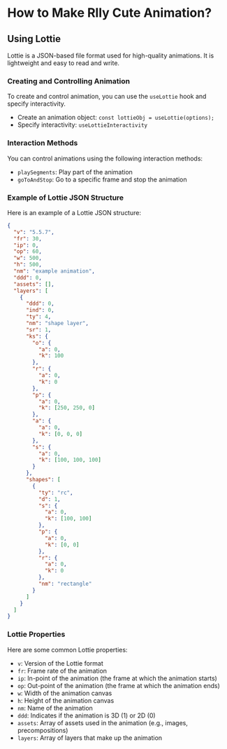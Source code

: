 # How to Make Rlly Cute Animation?

## Using Lottie

Lottie is a JSON-based file format used for high-quality animations. It is lightweight and easy to read and write.

### Creating and Controlling Animation

To create and control animation, you can use the `useLottie` hook and specify interactivity.

* Create an animation object: `const lottieObj = useLottie(options);`
* Specify interactivity: `useLottieInteractivity`

### Interaction Methods

You can control animations using the following interaction methods:

* `playSegments`: Play part of the animation
* `goToAndStop`: Go to a specific frame and stop the animation

### Example of Lottie JSON Structure

Here is an example of a Lottie JSON structure:
```json
{
  "v": "5.5.7",
  "fr": 30,
  "ip": 0,
  "op": 60,
  "w": 500,
  "h": 500,
  "nm": "example animation",
  "ddd": 0,
  "assets": [],
  "layers": [
    {
      "ddd": 0,
      "ind": 0,
      "ty": 4,
      "nm": "shape layer",
      "sr": 1,
      "ks": {
        "o": {
          "a": 0,
          "k": 100
        },
        "r": {
          "a": 0,
          "k": 0
        },
        "p": {
          "a": 0,
          "k": [250, 250, 0]
        },
        "a": {
          "a": 0,
          "k": [0, 0, 0]
        },
        "s": {
          "a": 0,
          "k": [100, 100, 100]
        }
      },
      "shapes": [
        {
          "ty": "rc",
          "d": 1,
          "s": {
            "a": 0,
            "k": [100, 100]
          },
          "p": {
            "a": 0,
            "k": [0, 0]
          },
          "r": {
            "a": 0,
            "k": 0
          },
          "nm": "rectangle"
        }
      ]
    }
  ]
}
```
### Lottie Properties

Here are some common Lottie properties:

* `v`: Version of the Lottie format
* `fr`: Frame rate of the animation
* `ip`: In-point of the animation (the frame at which the animation starts)
* `op`: Out-point of the animation (the frame at which the animation ends)
* `w`: Width of the animation canvas
* `h`: Height of the animation canvas
* `nm`: Name of the animation
* `ddd`: Indicates if the animation is 3D (1) or 2D (0)
* `assets`: Array of assets used in the animation (e.g., images, precompositions)
* `layers`: Array of layers that make up the animation